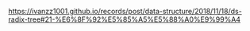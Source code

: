 https://ivanzz1001.github.io/records/post/data-structure/2018/11/18/ds-radix-tree#21-%E6%8F%92%E5%85%A5%E5%88%A0%E9%99%A4